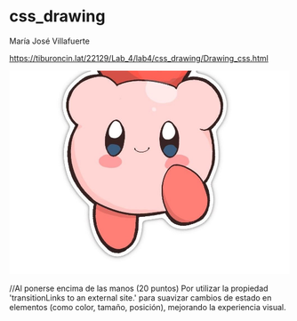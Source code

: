 # css_drawing

María José Villafuerte 

https://tiburoncin.lat/22129/Lab_4/lab4/css_drawing/Drawing_css.html

![alt text](IMG_1653.jpeg)


  //Al ponerse encima de las manos
(20 puntos) Por utilizar la propiedad 'transitionLinks to an external site.' para suavizar cambios de estado en elementos (como color, tamaño, posición), mejorando la experiencia visual.
